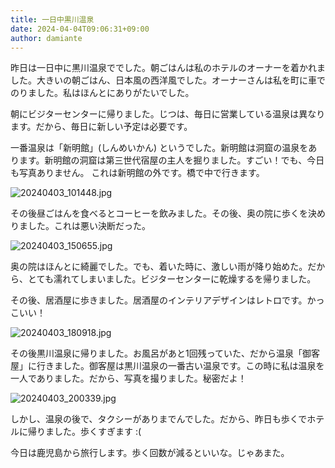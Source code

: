 ```yaml
---
title: 一日中黒川温泉
date: 2024-04-04T09:06:31+09:00
author: damiante
---
```

昨日は一日中に黒川温泉ででした。朝ごはんは私のホテルのオーナーを着かれました。大きいの朝ごはん、日本風の西洋風でした。オーナーさんは私を町に車でのりました。私はほんとにありがたいでした。


朝にビジターセンターに帰りました。じつは、毎日に営業している温泉は異なります。だから、毎日に新しい予定は必要です。


一番温泉は「新明館」(しんめいかん) というでした。新明館は洞窟の温泉をあります。新明館の洞窟は第三世代宿屋の主人を掘りました。すごい！でも、今日も写真ありません。 これは新明館の外です。橋で中で行きます。


![20240403_101448.jpg](https://github.com/devhou-se/www-jp/assets/12438044/de31d2a4-fe24-405e-9719-9ea4034d3e96)


その後昼ごはんを食べるとコーヒーを飲みました。その後、奥の院に歩くを決めりました。これは悪い決断だった。

![20240403_150655.jpg](https://github.com/devhou-se/www-jp/assets/12438044/f1637748-3276-4b1c-939c-6b17ab614a62)

奥の院はほんとに綺麗でした。でも、着いた時に、激しい雨が降り始めた。だから、とても濡れてしまいました。ビジターセンターに乾燥するを帰りました。

その後、居酒屋に歩きました。居酒屋のインテリアデザインはレトロです。かっこいい！

![20240403_180918.jpg](https://github.com/devhou-se/www-jp/assets/12438044/106067cb-0e3f-4625-97fe-35fd87f8bff6)

その後黒川温泉に帰りました。お風呂があと1回残っていた、だから温泉「御客屋」に行きました。御客屋は黒川温泉の一番古い温泉です。この時に私は温泉を一人でありました。だから、写真を撮りました。秘密だよ！

![20240403_200339.jpg](https://github.com/devhou-se/www-jp/assets/12438044/b48271b9-0955-4655-9fcd-15a32e4bba98)

しかし、温泉の後で、タクシーがありまでんでした。だから、昨日も歩くでホテルに帰りました。歩くすぎます :(

今日は鹿児島から旅行します。歩く回数が減るといいな。じゃあまた。